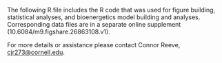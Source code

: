 The following R.file includes the R code that was used for figure building, statistical analyses, and bioenergetics model building and analyses. 
Corresponding data files are in a separate online supplement (10.6084/m9.figshare.26863108.v1). 

For more details or assistance please contact Connor Reeve, cjr273@cornell.edu. 
